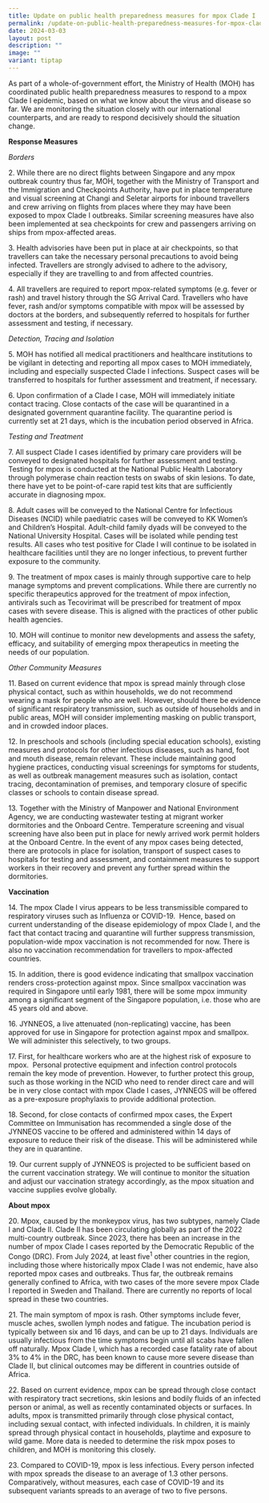 ```yaml
---
title: Update on public health preparedness measures for mpox Clade I
permalink: /update-on-public-health-preparedness-measures-for-mpox-clade-i/
date: 2024-03-03
layout: post
description: ""
image: ""
variant: tiptap
---
```

<p>As part of a whole-of-government effort, the Ministry of Health (MOH)
has coordinated public health preparedness measures to respond to a mpox
Clade I epidemic, based on what we know about the virus and disease so
far. We are monitoring the situation closely with our international counterparts,
and are ready to respond decisively should the situation change.&nbsp;</p>
<p></p>
<p><strong>Response Measures</strong>
</p>
<p></p>
<p><em>Borders</em>
</p>
<p></p>
<p>2. While there are no direct flights between Singapore and any mpox outbreak
country thus far, MOH, together with the Ministry of Transport and the
Immigration and Checkpoints Authority, have put in place temperature and
visual screening at Changi and Seletar airports for inbound travellers
and crew arriving on flights from places where they may have been exposed
to mpox Clade I outbreaks. Similar screening measures have also been implemented
at sea checkpoints for crew and passengers arriving on ships from mpox-affected
areas.</p>
<p></p>
<p>3. Health advisories have been put in place at air checkpoints, so that
travellers can take the necessary personal precautions to avoid being infected.
Travellers are strongly advised to adhere to the advisory, especially if
they are travelling to and from affected countries.</p>
<p></p>
<p>4. All travellers are required to report mpox-related symptoms (e.g. fever
or rash) and travel history through the SG Arrival Card. Travellers who
have fever, rash and/or symptoms compatible with mpox will be assessed
by doctors at the borders, and subsequently referred to hospitals for further
assessment and testing, if necessary.</p>
<p></p>
<p><em>Detection, Tracing and Isolation</em>
</p>
<p></p>
<p>5. MOH has notified all medical practitioners and healthcare institutions
to be vigilant in detecting and reporting all mpox cases to MOH immediately,
including and especially suspected Clade I infections. Suspect cases will
be transferred to hospitals for further assessment and treatment, if necessary.</p>
<p></p>
<p>6. Upon confirmation of a Clade I case, MOH will immediately initiate
contact tracing. Close contacts of the case will be quarantined in a designated
government quarantine facility. The quarantine period is currently set
at 21 days, which is the incubation period observed in Africa.&nbsp;&nbsp;</p>
<p></p>
<p><em>Testing and Treatment</em>
</p>
<p></p>
<p>7. All suspect Clade I cases identified by primary care providers will
be conveyed to designated hospitals for further assessment and testing.
Testing for mpox is conducted at the National Public Health Laboratory
through polymerase chain reaction tests on swabs of skin lesions. To date,
there have yet to be point-of-care rapid test kits that are sufficiently
accurate in diagnosing mpox.&nbsp;</p>
<p></p>
<p>8. Adult cases will be conveyed to the National Centre for Infectious
Diseases (NCID) while paediatric cases will be conveyed to KK Women’s and
Children’s Hospital. Adult-child family dyads will be conveyed to the National
University Hospital. Cases will be isolated while pending test results.
All cases who test positive for Clade I will continue to be isolated in
healthcare facilities until they are no longer infectious, to prevent further
exposure to the community.&nbsp;</p>
<p></p>
<p>9. The treatment of mpox cases is mainly through supportive care to help
manage symptoms and prevent complications. While there are currently no
specific therapeutics approved for the treatment of mpox infection, antivirals
such as Tecovirimat will be prescribed for treatment of mpox cases with
severe disease. This is aligned with the practices of other public health
agencies.</p>
<p></p>
<p>10. MOH will continue to monitor new developments and assess the safety,
efficacy, and suitability of emerging mpox therapeutics in meeting the
needs of our population.</p>
<p></p>
<p><em>Other Community Measures</em>
</p>
<p></p>
<p>11. Based on current evidence that mpox is spread mainly through close
physical contact, such as within households, we do not recommend wearing
a mask for people who are well. However, should there be evidence of significant
respiratory transmission, such as outside of households and in public areas,
MOH will consider implementing masking on public transport, and in crowded
indoor places.&nbsp;</p>
<p></p>
<p>12. In preschools and schools (including special education schools), existing
measures and protocols for other infectious diseases, such as hand, foot
and mouth disease, remain relevant. These include maintaining good hygiene
practices, conducting visual screenings for symptoms for students, as well
as outbreak management measures such as isolation, contact tracing, decontamination
of premises, and temporary closure of specific classes or schools to contain
disease spread.</p>
<p></p>
<p>13. Together with the Ministry of Manpower and National Environment Agency,
we are conducting wastewater testing at migrant worker dormitories and
the Onboard Centre. Temperature screening and visual screening have also
been put in place for newly arrived work permit holders at the Onboard
Centre. In the event of any mpox cases being detected, there are protocols
in place for isolation, transport of suspect cases to hospitals for testing
and assessment, and containment measures to support workers in their recovery
and prevent any further spread within the dormitories.</p>
<p></p>
<p><strong>Vaccination</strong>
</p>
<p></p>
<p>14. The mpox Clade I virus appears to be less transmissible compared to
respiratory viruses such as Influenza or COVID-19.&nbsp; Hence, based on
current understanding of the disease epidemiology of mpox Clade I, and
the fact that contact tracing and quarantine will further suppress transmission,
population-wide mpox vaccination is not recommended for now. There is also
no vaccination recommendation for travellers to mpox-affected countries.&nbsp;</p>
<p></p>
<p>15. In addition, there is good evidence indicating that smallpox vaccination
renders cross-protection against mpox. Since smallpox vaccination was required
in Singapore until early 1981, there will be some mpox immunity among a
significant segment of the Singapore population, i.e. those who are 45
years old and above.&nbsp;</p>
<p></p>
<p>16. JYNNEOS, a live attenuated (non-replicating) vaccine, has been approved
for use in Singapore for protection against mpox and smallpox. We will
administer this selectively, to two groups.&nbsp;</p>
<p></p>
<p>17. First, for healthcare workers who are at the highest risk of exposure
to mpox.&nbsp; Personal protective equipment and infection control protocols
remain the key mode of prevention. However, to further protect this group,
such as those working in the NCID who need to render direct care and will
be in very close contact with mpox Clade I cases, JYNNEOS will be offered
as a pre-exposure prophylaxis to provide additional protection.&nbsp;</p>
<p></p>
<p>18. Second, for close contacts of confirmed mpox cases, the Expert Committee
on Immunisation has recommended a single dose of the JYNNEOS vaccine to
be offered and administered within 14 days of exposure to reduce their
risk of the disease. This will be administered while they are in quarantine.&nbsp;&nbsp;</p>
<p></p>
<p>19. Our current supply of JYNNEOS is projected to be sufficient based
on the current vaccination strategy. We will continue to monitor the situation
and adjust our vaccination strategy accordingly, as the mpox situation
and vaccine supplies evolve globally.</p>
<p><strong>About mpox</strong>
</p>
<p></p>
<p>20. Mpox, caused by the monkeypox virus, has two subtypes, namely Clade
I and Clade II. Clade II has been circulating globally as part of the 2022
multi-country outbreak. Since 2023, there has been an increase in the number
of mpox Clade I cases reported by the Democratic Republic of the Congo
(DRC). From July 2024, at least five<sup>1</sup> other countries in the
region, including those where historically mpox Clade I was not endemic,
have also reported mpox cases and outbreaks. Thus far, the outbreak remains
generally confined to Africa, with two cases of the more severe mpox Clade
I reported in Sweden and Thailand. There are currently no reports of local
spread in these two countries.</p>
<p></p>
<p>21. The main symptom of mpox is rash. Other symptoms include fever, muscle
aches, swollen lymph nodes and fatigue. The incubation period is typically
between six and 16 days, and can be up to 21 days. Individuals are usually
infectious from the time symptoms begin until all scabs have fallen off
naturally. Mpox Clade I, which has a recorded case fatality rate of about
3% to 4% in the DRC, has been known to cause more severe disease than Clade
II, but clinical outcomes may be different in countries outside of Africa.</p>
<p></p>
<p>22. Based on current evidence, mpox can be spread through close contact
with respiratory tract secretions, skin lesions and bodily fluids of an
infected person or animal, as well as recently contaminated objects or
surfaces. In adults, mpox is transmitted primarily through close physical
contact, including sexual contact, with infected individuals. In children,
it is mainly spread through physical contact in households, playtime and
exposure to wild game. More data is needed to determine the risk mpox poses
to children, and MOH is monitoring this closely.</p>
<p></p>
<p>23. Compared to COVID-19, mpox is less infectious. Every person infected
with mpox spreads the disease to an average of 1.3 other persons. Comparatively,
without measures, each case of COVID-19 and its subsequent variants spreads
to an average of two to five persons.&nbsp;</p>
<p>
<br>
</p>